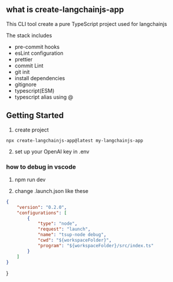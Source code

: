

## what is create-langchainjs-app

This CLI tool create a pure TypeScript project used for langchainjs

The stack includes 
- pre-commit hooks
- esLint configuration
- prettier
- commit Lint 
- git init
- install dependencies
- gitignore
- typescript(ESM)
- typescript alias using @


## Getting Started

1. create project
```
npx create-langchainjs-app@latest my-langchainjs-app
```
2. set up your OpenAI key in .env

### how to debug in vscode

1. npm run dev

2. change .launch.json like these
```json
{
    "version": "0.2.0",
    "configurations": [
        {
            "type": "node",
            "request": "launch",
            "name": "tsup-node debug",
            "cwd": "${workspaceFolder}",
            "program": "${workspaceFolder}/src/index.ts"
        }
    ]
}
```



}
```
